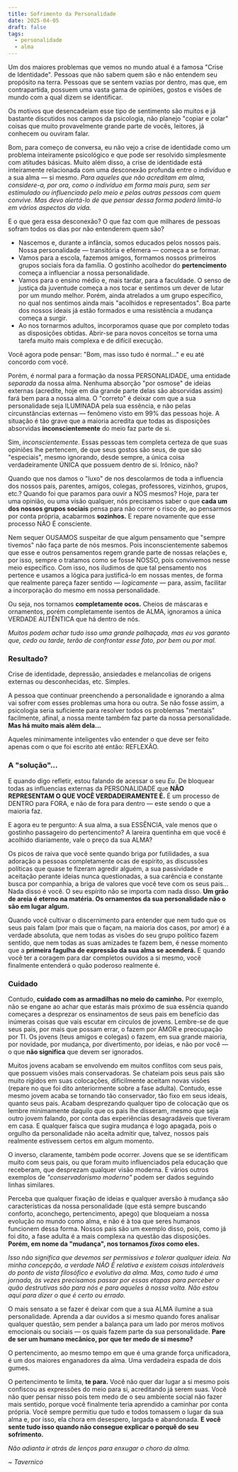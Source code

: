 ```yaml
---
title: Sofrimento da Personalidade
date: 2025-04-05
draft: false
tags:
  - personalidade
  - alma
---
```

Um dos maiores problemas que vemos no mundo atual é a famosa "Crise de Identidade". Pessoas que não sabem quem são e não entendem seu propósito na terra. Pessoas que se sentem vazias por dentro, mas que, em contrapartida, possuem uma vasta gama de opiniões, gostos e visões de mundo com a qual dizem se identificar.

Os motivos que desencadeiam esse tipo de sentimento são muitos e já bastante discutidos nos campos da psicologia, não planejo "copiar e colar" coisas que muito provavelmente grande parte de vocês, leitores, já conhecem ou ouviram falar.

Bom, para começo de conversa, eu não vejo a crise de identidade como um problema inteiramente psicológico e que pode ser resolvido simplesmente com atitudes básicas. Muito além disso, a crise de identidade está inteiramente relacionada com uma desconexão profunda entre o indivíduo e a sua alma — si mesmo. *Para aqueles que não acreditam em alma, considere-a, por ora, como o indivíduo em forma mais pura, sem ser estimulado ou influenciado pelo meio e pelas outras pessoas com quem convive. Mas devo alertá-lo de que pensar dessa forma poderá limitá-lo em vários aspectos da vida.*

E o que gera essa desconexão? O que faz com que milhares de pessoas sofram todos os dias por não entenderem quem são?

- Nascemos e, durante a infância, somos educados pelos nossos pais. Nossa personalidade — transitória e efémera — começa a se formar.
- Vamos para a escola, fazemos amigos, formamos nossos primeiros grupos sociais fora da família. O gostinho acolhedor do **pertencimento** começa a influenciar a nossa personalidade.
- Vamos para o ensino médio e, mais tardar, para a faculdade. O senso de justiça da juventude começa a nos tocar e sentimos um dever de lutar por um mundo melhor. Porém, ainda atrelados a um grupo específico, no qual nos sentimos ainda mais "acolhidos e representados". Boa parte dos nossos ideais já estão formados e uma resistência a mudança começa a surgir.
- Ao nos tornarmos adultos, incorporamos quase que por completo todas as disposições obtidas. Abrir-se para novos conceitos se torna uma tarefa muito mais complexa e de difícil execução.

Você agora pode pensar: "Bom, mas isso tudo é normal..." e eu até concordo com você.

Porém, é normal para a formação da nossa PERSONALIDADE, uma entidade *separada* da nossa alma. Nenhuma absorção "por osmose" de ideias externas (acredite, hoje em dia grande parte delas são absorvidas assim) fará bem para a nossa alma. O "correto" é deixar com que a sua personalidade seja ILUMINADA pela sua essência, e não pelas circunstâncias externas — fenômeno visto em 99% das pessoas hoje. A situação é tão grave que a maioria acredita que todas as disposições absorvidas **inconscientemente** do meio faz parte de si.

Sim, *inconscientemente*. Essas pessoas tem completa certeza de que suas opiniões lhe pertencem, de que seus gostos são seus, de que são "especiais", mesmo ignorando, desde sempre, a única coisa verdadeiramente ÚNICA que possuem dentro de si. Irônico, não?

Quando que nos damos o "luxo" de nos descolarmos de toda a influencia dos nossos pais, parentes, amigos, colegas, professores, vizinhos, grupos, etc.? Quando foi que paramos para ouvir a NÓS mesmos? Hoje, para ter uma opinião, ou uma visão qualquer, nós precisamos saber o que **cada um dos nossos grupos sociais** pensa para não correr o risco de, ao pensarmos por conta própria, acabarmos **sozinhos.** E repare novamente que esse processo NÃO É consciente.

Nem sequer OUSAMOS suspeitar de que algum pensamento que "sempre tivemos" não faça parte de nós mesmos. Pois inconscientemente sabemos que esse e outros pensamentos regem grande parte de nossas relações e, por isso, sempre o tratamos como se fosse NOSSO, pois convivemos nesse meio específico. Com isso, nos iludimos de que tal pensamento nos pertence e usamos a lógica para justificá-lo em nossas mentes, de forma que realmente pareça fazer sentido — *logicamente* — para, assim, facilitar a incorporação do mesmo em nossa personalidade.

Ou seja, nos tornamos **completamente ocos.** Cheios de máscaras e ornamentos, porém completamente isentos de ALMA, ignoramos a única VERDADE AUTÊNTICA que há dentro de nós.

*Muitos podem achar tudo isso uma grande palhaçada, mas eu vos garanto que, cedo ou tarde, terão de confrontar esse fato, por bem ou por mal.*
### Resultado?
Crise de identidade, depressão, ansiedades e melancolias de origens externas ou desconhecidas, etc. Simples.

A pessoa que continuar preenchendo a personalidade e ignorando a alma vai sofrer com esses problemas uma hora ou outra. Se não fosse assim, a psicologia seria suficiente para resolver todos os problemas "mentais" facilmente, afinal, a nossa mente também faz parte da nossa personalidade. **Mas há muito mais além dela...**

Aqueles minimamente inteligentes vão entender o que deve ser feito apenas com o que foi escrito até então: REFLEXÃO.  
### A "solução"...
E quando digo refletir, estou falando de acessar o seu *Eu*. De bloquear todas as influencias externas da PERSONALIDADE que **NÃO REPRESENTAM O QUE VOCÊ VERDADEIRAMENTE É.** É um processo de DENTRO para FORA, e não de fora para dentro — este sendo o que a maioria faz.

E agora eu te pergunto: A sua alma, a sua ESSÊNCIA, vale menos que o gostinho passageiro do pertencimento? A lareira quentinha em que você é acolhido diariamente, vale o preço da sua ALMA?

Os picos de raiva que você sente quando briga por futilidades, a sua adoração a pessoas completamente ocas de espírito, as discussões políticas que quase te fizeram agredir alguém, a sua passividade e aceitação perante ideias nunca questionadas, a sua carência e constante busca por companhia, a briga de valores que você teve com os seus pais... Nada disso é você. O seu espírito não se importa com nada disso. **Um grão de areia é eterno na matéria. Os ornamentos da sua personalidade não o são em lugar algum.**

Quando você cultivar o discernimento para entender que nem tudo que os seus pais falam (por mais que o façam, na maioria dos casos, por amor) é a verdade absoluta, que nem todas as visões do seu grupo político fazem sentido, que nem todas as suas amizades te fazem bem, é nesse momento que a **primeira fagulha de expressão da sua alma se acenderá.** E quando você ter a coragem para dar completos ouvidos a si mesmo, você finalmente entenderá o quão poderoso realmente é.

### Cuidado
Contudo, **cuidado com as armadilhas no meio do caminho.** Por exemplo, não se engane ao achar que estarás mais próximo de sua essência quando começares a desprezar os ensinamentos de seus pais em benefício das inúmeras coisas que vais escutar em círculos de jovens. Lembre-se de que seus pais, por mais que possam errar, o fazem por AMOR e preocupação por TI. Os jovens (teus amigos e colegas) o fazem, em sua grande maioria, por novidade, por mudança, por divertimento, por ideias, e não por você — o que **não significa** que devem ser ignorados.

Muitos jovens acabam se envolvendo em muitos conflitos com seus pais, que possuem visões mais conservadoras. Se chateiam pois seus pais são muito rígidos em suas colocações, dificilmente aceitam novas visões (repare no que foi dito anteriormente sobre a fase adulta). Contudo, esse mesmo jovem acaba se tornando tão conservador, tão fixo em seus ideais, quanto seus pais. Acabam desprezando qualquer tipo de colocação que os lembre minimamente daquilo que os pais lhe disseram, mesmo que seja outro jovem falando, por conta das experiências desagradáveis que tiveram em casa. E qualquer faísca que sugira mudança é logo apagada, pois o orgulho da personalidade não aceita admitir que, talvez, nossos pais realmente estivessem certos em algum momento. 

O inverso, claramente, também pode ocorrer. Jovens que se se identificam muito com seus pais, ou que foram muito influenciados pela educação que receberam, que desprezam qualquer visão moderna. E vários outros exemplos de *"conservadorismo moderno"* podem ser dados seguindo linhas similares.

Perceba que qualquer fixação de ideias e qualquer aversão à mudança são características da nossa personalidade (que está sempre buscando conforto, aconchego, pertencimento, apego) que bloqueiam a nossa evolução no mundo como alma, e não é à toa que seres humanos funcionem dessa forma. Nossos pais são um exemplo disso, pois, como já foi dito, a fase adulta é a mais complexa na questão das disposições. **Porém, em nome da "mudança", nos tornamos *fixos* como eles.**

*Isso não significa que devemos ser permissivos e tolerar qualquer ideia. Na minha concepção, a verdade NÃO É relativa e existem coisas intoleráveis do ponto de vista filosófico e evolutivo da alma. Mas, como tudo é uma jornada, às vezes precisamos passar por essas etapas para perceber o quão destrutivas são para nós e para aqueles à nossa volta. Não estou aqui para dizer o que é certo ou errado.*

O mais sensato a se fazer é deixar com que a sua ALMA ilumine a sua personalidade. Aprenda a dar ouvidos a si mesmo quando fores analisar qualquer questão, sem pender a balança para um lado por meros motivos emocionais ou sociais — os quais fazem parte da sua personalidade. **Pare de ser um humano mecânico, por que ter medo de si mesmo?**

O pertencimento, ao mesmo tempo em que é uma grande força unificadora, é um dos maiores enganadores da alma. Uma verdadeira espada de dois gumes.

O pertencimento te limita, **te para.** Você não quer dar lugar a si mesmo pois confiscou as expressões do meio para si, acreditando já serem suas. Você não quer pensar nisso pois tem medo de o seu ambiente social não fazer mais sentido, porque você finalmente teria aprendido a caminhar por conta própria. Você sempre permitiu que tudo e todos tomassem o lugar da sua alma e, por isso, ela chora em desespero, largada e abandonada. **E você sente tudo isso quando não consegue explicar o porquê do seu sofrimento.** 

*Não adianta ir atrás de lenços para enxugar o choro da alma.* 

*~ Tavernico*

